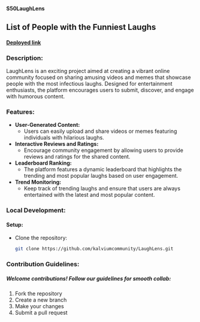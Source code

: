 #### S50LaughLens
## List of People with the Funniest Laughs
#### [Deployed link](https://laughlens.onrender.com/ping)
### Description:
LaughLens is an exciting project aimed at creating a vibrant online community focused on sharing amusing videos and memes that showcase people with the most infectious laughs. Designed for entertainment enthusiasts, the platform encourages users to submit, discover, and engage with humorous content.
### Features:
* **User-Generated Content:**
   - Users can easily upload and share videos or memes featuring individuals with hilarious laughs.
* **Interactive Reviews and Ratings:**
   - Encourage community engagement by allowing users to provide reviews and ratings for the shared content.
* **Leaderboard Ranking:**
   - The platform features a dynamic leaderboard that highlights the trending and most popular laughs based on user engagement.
* **Trend Monitoring:**
   - Keep track of trending laughs and ensure that users are always entertained with the latest and most popular content.
 
### Local Development:
#### Setup:
* Clone the repository:
   ```bash
  git clone https://github.com/kalviumcommunity/LaughLens.git
### Contribution Guidelines:
##### Welcome contributions! Follow our guidelines for smooth collab:
1. Fork the repository
2. Create a new branch
3. Make your changes
4. Submit a pull request
